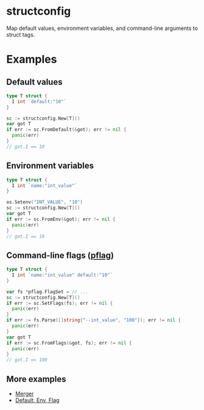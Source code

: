 # structconfig

Map default values, environment variables, and command-line arguments to struct tags.

# Examples

## Default values

``` go
type T struct {
  I int `default:"10"`
}

sc := structconfig.New[T]()
var got T
if err := sc.FromDefault(&got); err != nil {
  panic(err)
}
// got.I == 10
```

## Environment variables

``` go
type T struct {
  I int `name:"int_value"`
}

os.Setenv("INT_VALUE", "10")
sc := structconfig.New[T]()
var got T
if err := sc.FromEnv(&got); err != nil {
  panic(err)
}
// got.I == 10
```

## Command-line flags ([pflag](https://github.com/spf13/pflag))

``` go
type T struct {
  I int `name:"int_value" default:"10"`
}

var fs *pflag.FlagSet = // ...
sc := structconfig.New[T]()
if err := sc.SetFlags(fs); err != nil {
  panic(err)
}
if err := fs.Parse([]string{"--int_value", "100"}); err != nil {
  panic(err)
}
var got T
if err := sc.FromFlags(&got, fs); err != nil {
  panic(err)
}
// got.I == 100
```

## More examples

- [Merger](example_merger_test.go)
- [Default, Env, Flag](example_structconfig_test.go)
